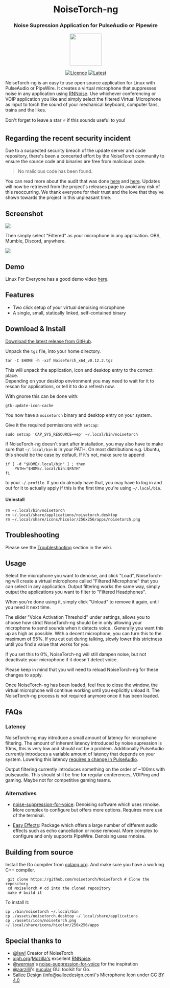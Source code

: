 <h1 align="center"> NoiseTorch-ng</h1>
<h3 align="center"> Noise Supression Application for PulseAudio or Pipewire</h3>
<p align="center"><img src="https://raw.githubusercontent.com/noisetorch/NoiseTorch/master/assets/icon/noisetorch.png" width="100" height="100"></p> 


<div align="center">
    
  <a href="">[![Licence][licence]][licence-url]</a>
  <a href="">[![Latest][version]][version-url]</a>
    
</div>

[licence]: https://img.shields.io/badge/License-GPLv3-blue.svg
[licence-url]: https://www.gnu.org/licenses/gpl-3.0
[version]: https://img.shields.io/github/v/release/noisetorch/NoiseTorch?label=Latest&style=flat
[version-url]: https://github.com/noisetorch/NoiseTorch/releases
[stars-shield]: https://img.shields.io/github/stars/noisetorch/NoiseTorch?maxAge=2592000
[stars-url]: https://github.com/noisetorch/NoiseTorch/stargazers/

NoiseTorch-ng is an easy to use open source application for Linux with PulseAudio or PipeWire. It creates a virtual microphone that suppresses noise in any application using [RNNoise](https://github.com/xiph/rnnoise). Use whichever conferencing or VOIP application you like and simply select the filtered Virtual Microphone as input to torch the sound of your mechanical keyboard, computer fans, trains and the likes.

Don't forget to leave a star ⭐ if this sounds useful to you! 

## Regarding the recent security incident

Due to a suspected security breach of the update server and code repository, there's
 been a concerted effort by the NoiseTorch community to ensure the source code and
 binaries are free from malicious code.
 
 > No malicious code has been found.
 
 You can read more about the audit that was done [here](https://github.com/noisetorch/NoiseTorch/discussions/275)
 and [here](https://github.com/noisetorch/NoiseTorch/discussions/264).
 Updates will now be retrieved from the project's releases page to avoid any risk
 of this reoccurring. We thank everyone for their trust and the love that they've
 shown towards the project in this unpleasant time. 

## Screenshot

![](https://i.imgur.com/T2wH0bl.png)

Then simply select "Filtered" as your microphone in any application. OBS, Mumble, Discord, anywhere.

![](https://i.imgur.com/nimi7Ne.png)

## Demo

Linux For Everyone has a good demo video [here](https://www.youtube.com/watch?v=DzN9rYNeeIU).

## Features
* Two click setup of your virtual denoising microphone
* A single, small, statically linked, self-contained binary

## Download & Install

[Download the latest release from GitHub](https://github.com/noisetorch/NoiseTorch/releases).

Unpack the `tgz` file, into your home directory.

    tar -C $HOME -h -xzf NoiseTorch_x64_v0.12.2.tgz

This will unpack the application, icon and desktop entry to the correct place.  
Depending on your desktop environment you may need to wait for it to rescan for applications, or tell it to do a refresh now.

With gnome this can be done with:

    gtk-update-icon-cache

You now have a `noisetorch` binary and desktop entry on your system.

Give it the required permissions with `setcap`:

    sudo setcap 'CAP_SYS_RESOURCE=+ep' ~/.local/bin/noisetorch

If NoiseTorch-ng doesn't start after installation, you may also have to make sure that `~/.local/bin` is in your PATH. On most distributions e.g. Ubuntu, this should be the case by default. If it's not, make sure to append

```
if [ -d "$HOME/.local/bin" ] ; then
    PATH="$HOME/.local/bin:$PATH"
fi
```

to your `~/.profile`. If you do already have that, you may have to log in and out for it to actually apply if this is the first time you're using `~/.local/bin`.

#### Uninstall

    rm ~/.local/bin/noisetorch
    rm ~/.local/share/applications/noisetorch.desktop
    rm ~/.local/share/icons/hicolor/256x256/apps/noisetorch.png 

## Troubleshooting

Please see the [Troubleshooting](https://github.com/noisetorch/NoiseTorch/wiki/Troubleshooting) section in the wiki.

## Usage

Select the microphone you want to denoise, and click "Load", NoiseTorch-ng will create a virtual microphone called "Filtered Microphone" that you can select in any application. Output filtering works the same way, simply output the applications you want to filter to "Filtered Headphones".

When you're done using it, simply click "Unload" to remove it again, until you need it next time.

The slider "Voice Activation Threshold" under settings, allows you to choose how strict NoiseTorch-ng should be in only allowing your microphone to send sounds when it detects voice.. Generally you want this up as high as possible. With a decent microphone, you can turn this to the maximum of 95%. If you cut out during talking, slowly lower this strictness until you find a value that works for you.

If you set this to 0%, NoiseTorch-ng will still dampen noise, but not deactivate your microphone if it doesn't detect voice.

Please keep in mind that you will need to reload NoiseTorch-ng for these changes to apply.

Once NoiseTorch-ng has been loaded, feel free to close the window, the virtual microphone will continue working until you explicitly unload it. The NoiseTorch-ng process is not required anymore once it has been loaded.

## FAQs

### Latency

NoiseTorch-ng may introduce a small amount of latency for microphone filtering. The amount of inherent latency introduced by noise supression is 10ms, this is very low and should not be a problem. Additionally PulseAudio currently introduces a variable amount of latency that depends on your system. Lowering this latency [requires a change in PulseAudio](https://gitlab.freedesktop.org/pulseaudio/pulseaudio/-/issues/120).

Output filtering currently introduces something on the order of ~100ms with pulseaudio. This should still be fine for regular conferences, VOIPing and gaming. Maybe not for competitive gaming teams.

### Alternatives

- [noise-suppression-for-voice](https://github.com/werman/noise-suppression-for-voice): Denoising software which uses rnnoise. More complex to configure but offers more options. Requires more use of the terminal.

- [Easy Effects](https://github.com/wwmm/easyeffects): Package which offers a large number of different audio effects such as echo cancellation or noise removal. More complex to configure and only supports PipeWire. Denoising uses rnnoise.

## Building from source

Install the Go compiler from [golang.org](https://golang.org/). And make sure you have a working C++ compiler.

```shell
 git clone https://github.com/noisetorch/NoiseTorch # Clone the repository
 cd NoiseTorch # cd into the cloned repository
 make # build it
```

To install it:

```shell
cp ./bin/noisetorch ~/.local/bin
cp ./assets/noisetorch.desktop ~/.local/share/applications
cp ./assets/icon/noisetorch.png ~/.local/share/icons/hicolor/256x256/apps
```

## Special thanks to

* [@lawl](https://github.com/lawl) Creator of NoiseTorch
* [xiph.org](https://xiph.org)/[Mozilla's](https://mozilla.org) excellent [RNNoise](https://jmvalin.ca/demo/rnnoise/).
* [@werman](https://github.com/werman/)'s [noise-suppression-for-voice](https://github.com/werman/noise-suppression-for-voice/) for the inspiration
* [@aarzilli](https://github.com/aarzilli/)'s [nucular](https://github.com/aarzilli/nucular) GUI toolkit for Go.
* [Sallee Design](https://www.salleedesign.com) (info@salleedesign.com)'s Microphone Icon under [CC BY 4.0](https://creativecommons.org/licenses/by/4.0/)

